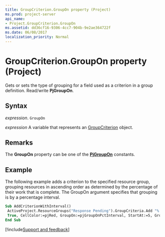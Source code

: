 ```yaml
---
title: GroupCriterion.GroupOn property (Project)
ms.prod: project-server
api_name:
- Project.GroupCriterion.GroupOn
ms.assetid: dd36cf16-9306-4cc7-904b-9e2ae364722f
ms.date: 06/08/2017
localization_priority: Normal
---
```



# GroupCriterion.GroupOn property (Project)

Gets or sets the type of grouping for a field used as a criterion in a group definition. Read/write  **PjGroupOn**.


## Syntax

_expression_. `GroupOn`

_expression_ A variable that represents an [GroupCriterion](./Project.GroupCriterion.md) object.


## Remarks

The  **GroupOn** property can be one of the **[PjGroupOn](Project.PjGroupOn.md)** constants.


## Example

The following example adds a criterion to the specified resource group, grouping resources in ascending order as determined by the percentage of their work that is complete. The GroupOn argument specifies that grouping is by a percentage interval.


```vb
Sub AddCriterionWithInterval() 
 ActiveProject.ResourceGroups("Response Pending").GroupCriteria.Add "% Work Complete", 
 True, CellColor:=pjRed, GroupOn:=pjGroupOnPctInterval, StartAt:=5, GroupInterval:=5 
End Sub
```

[!include[Support and feedback](~/includes/feedback-boilerplate.md)]